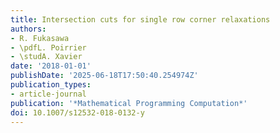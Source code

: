 ```yaml
---
title: Intersection cuts for single row corner relaxations
authors:
- R. Fukasawa
- \pdfL. Poirrier
- \studA. Xavier
date: '2018-01-01'
publishDate: '2025-06-18T17:50:40.254974Z'
publication_types:
- article-journal
publication: '*Mathematical Programming Computation*'
doi: 10.1007/s12532-018-0132-y
---
```

